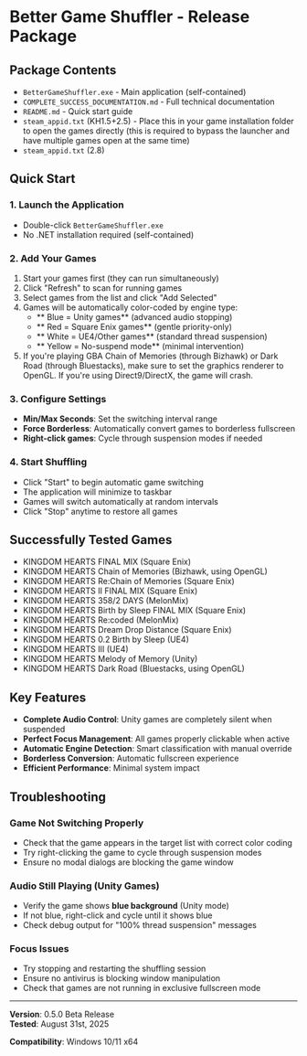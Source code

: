 # Better Game Shuffler - Release Package

## Package Contents
- `BetterGameShuffler.exe` - Main application (self-contained)
- `COMPLETE_SUCCESS_DOCUMENTATION.md` - Full technical documentation
- `README.md` - Quick start guide
- `steam_appid.txt` (KH1.5+2.5) - Place this in your game installation folder to open the games directly (this is required to bypass the launcher and have multiple games open at the same time)
- `steam_appid.txt` (2.8)

## Quick Start

### 1. Launch the Application
- Double-click `BetterGameShuffler.exe`
- No .NET installation required (self-contained)

### 2. Add Your Games
1. Start your games first (they can run simultaneously)
2. Click "Refresh" to scan for running games
3. Select games from the list and click "Add Selected"
4. Games will be automatically color-coded by engine type:
   - ** Blue = Unity games** (advanced audio stopping)
   - ** Red = Square Enix games** (gentle priority-only)
   - ** White = UE4/Other games** (standard thread suspension)
   - ** Yellow = No-suspend mode** (minimal intervention)
5. If you're playing GBA Chain of Memories (through Bizhawk) or Dark Road (through Bluestacks), make sure to set the graphics renderer to OpenGL. If you're using Direct9/DirectX, the game will crash.

### 3. Configure Settings
- **Min/Max Seconds**: Set the switching interval range
- **Force Borderless**: Automatically convert games to borderless fullscreen
- **Right-click games**: Cycle through suspension modes if needed

### 4. Start Shuffling
- Click "Start" to begin automatic game switching
- The application will minimize to taskbar
- Games will switch automatically at random intervals
- Click "Stop" anytime to restore all games

## Successfully Tested Games
- KINGDOM HEARTS FINAL MIX (Square Enix)
- KINGDOM HEARTS Chain of Memories (Bizhawk, using OpenGL)
- KINGDOM HEARTS Re:Chain of Memories (Square Enix)
- KINGDOM HEARTS II FINAL MIX (Square Enix)
- KINGDOM HEARTS 358/2 DAYS (MelonMix)
- KINGDOM HEARTS Birth by Sleep FINAL MIX (Square Enix)
- KINGDOM HEARTS Re:coded (MelonMix)
- KINGDOM HEARTS Dream Drop Distance (Square Enix)
- KINGDOM HEARTS 0.2 Birth by Sleep (UE4)
- KINGDOM HEARTS III (UE4)
- KINGDOM HEARTS Melody of Memory (Unity)
- KINGDOM HEARTS Dark Road (Bluestacks, using OpenGL)

## Key Features
- **Complete Audio Control**: Unity games are completely silent when suspended
- **Perfect Focus Management**: All games properly clickable when active
- **Automatic Engine Detection**: Smart classification with manual override
- **Borderless Conversion**: Automatic fullscreen experience
- **Efficient Performance**: Minimal system impact

##  Troubleshooting

### Game Not Switching Properly
- Check that the game appears in the target list with correct color coding
- Try right-clicking the game to cycle through suspension modes
- Ensure no modal dialogs are blocking the game window

### Audio Still Playing (Unity Games)
- Verify the game shows **blue background** (Unity mode)
- If not blue, right-click and cycle until it shows blue
- Check debug output for "100% thread suspension" messages

### Focus Issues
- Try stopping and restarting the shuffling session
- Ensure no antivirus is blocking window manipulation
- Check that games are not running in exclusive fullscreen mode

---
**Version**: 0.5.0 Beta Release  
**Tested**: August 31st, 2025  

**Compatibility**: Windows 10/11 x64






